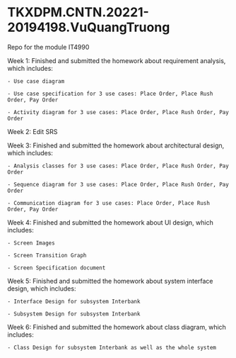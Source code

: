 # TKXDPM.CNTN.20221-20194198.VuQuangTruong
Repo for the module IT4990

Week 1: Finished and submitted the homework about requirement analysis, which includes:

    - Use case diagram
    
    - Use case specification for 3 use cases: Place Order, Place Rush Order, Pay Order
    
    - Activity diagram for 3 use cases: Place Order, Place Rush Order, Pay Order
    
Week 2: Edit SRS    

Week 3: Finished and submitted the homework about architectural design, which includes:

    - Analysis classes for 3 use cases: Place Order, Place Rush Order, Pay Order
    
    - Sequence diagram for 3 use cases: Place Order, Place Rush Order, Pay Order
    
    - Communication diagram for 3 use cases: Place Order, Place Rush Order, Pay Order
    
Week 4: Finished and submitted the homework about UI design, which includes:

    - Screen Images
    
    - Screen Transition Graph
    
    - Screen Specification document
    
Week 5: Finished and submitted the homework about system interface design, which includes:

    - Interface Design for subsystem Interbank
    
    - Subsystem Design for subsystem Interbank
    
Week 6: Finished and submitted the homework about class diagram, which includes:

    - Class Design for subsystem Interbank as well as the whole system


